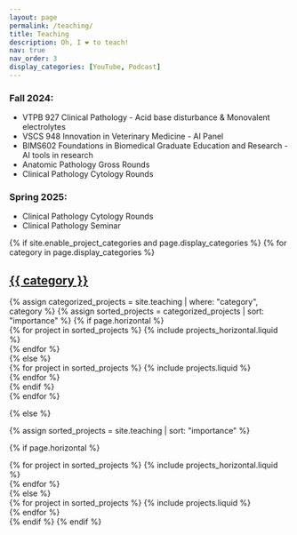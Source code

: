 ```yaml
---
layout: page
permalink: /teaching/
title: Teaching
description: Oh, I ❤️ to teach!
nav: true
nav_order: 3
display_categories: [YouTube, Podcast]
---
```


<div class="course">
  <div>
    <h3>Fall 2024:</h3>
    <ul>
      <li>VTPB 927 Clinical Pathology - Acid base disturbance & Monovalent electrolytes</li>
      <li>VSCS 948 Innovation in Veterinary Medicine - AI Panel</li>
      <li>BIMS602 Foundations in Biomedical Graduate Education and Research - AI tools in research</li>
      <li>Anatomic Pathology Gross Rounds</li>
      <li>Clinical Pathology Cytology Rounds</li>
    </ul>
  </div>
  <div>
    <h3>Spring 2025:</h3>
    <ul>
      <li>Clinical Pathology Cytology Rounds</li>
      <li>Clinical Pathology Seminar</li>
    </ul>
  </div>
</div>
<div class="teaching">
{% if site.enable_project_categories and page.display_categories %}
  <!-- Display categorized projects -->
  {% for category in page.display_categories %}
  <a id="{{ category }}" href=".#{{ category }}">
    <h2 class="category">{{ category }}</h2>
  </a>
  {% assign categorized_projects = site.teaching | where: "category", category %}
  {% assign sorted_projects = categorized_projects | sort: "importance" %}
  <!-- Generate cards for each teaching -->
  {% if page.horizontal %}
  <div class="container">
    <div class="row row-cols-1 row-cols-md-2">
    {% for project in sorted_projects %}
      {% include projects_horizontal.liquid %}
      <br>
    {% endfor %}
    </div>
  </div>
  {% else %}
  <div class="row row-cols-1 row-cols-md-3">
    {% for project in sorted_projects %}
      {% include projects.liquid %}
      <br>
    {% endfor %}
  </div>
  {% endif %}
  <br>
  {% endfor %}

{% else %}

<!-- Display teaching without categories -->

{% assign sorted_projects = site.teaching | sort: "importance" %}

  <!-- Generate cards for each project -->

{% if page.horizontal %}

  <div class="container">
    <div class="row row-cols-1 row-cols-md-2">
    {% for project in sorted_projects %}
      {% include projects_horizontal.liquid %}
      <br>
    {% endfor %}
    </div>
  </div>
  {% else %}
  <div class="row row-cols-1 row-cols-md-3">
    {% for project in sorted_projects %}
      {% include projects.liquid %}
      <br>
    {% endfor %}
  </div>
  {% endif %}
{% endif %}
</div>
